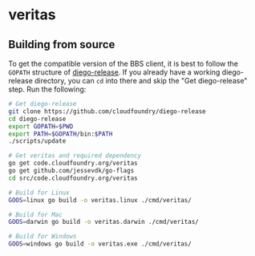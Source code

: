 # veritas

## Building from source

To get the compatible version of the BBS client, it is best to follow the `GOPATH` structure of [diego-release](code.cloudfoundry.org/diego-release). If you already have a working diego-release directory, you can `cd` into there and skip the "Get diego-release" step. Run the following:

```bash
# Get diego-release
git clone https://github.com/cloudfoundry/diego-release
cd diego-release
export GOPATH=$PWD
export PATH=$GOPATH/bin:$PATH
./scripts/update

# Get veritas and required dependency
go get code.cloudfoundry.org/veritas
go get github.com/jessevdk/go-flags
cd src/code.cloudfoundry.org/veritas

# Build for Linux
GOOS=linux go build -o veritas.linux ./cmd/veritas/

# Build for Mac
GOOS=darwin go build -o veritas.darwin ./cmd/veritas/

# Build for Windows
GOOS=windows go build -o veritas.exe ./cmd/veritas/
```
